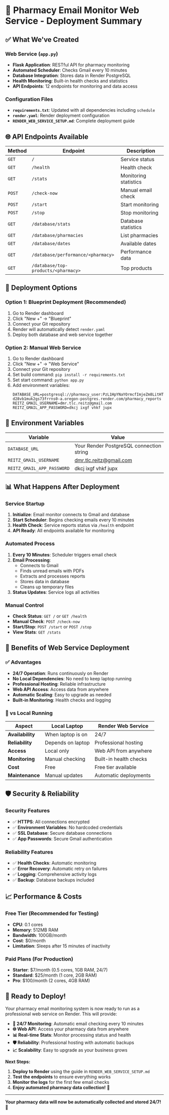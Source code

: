 # 🚀 Pharmacy Email Monitor Web Service - Deployment Summary

## ✅ What We've Created

### Web Service (`app.py`)
- **Flask Application**: RESTful API for pharmacy monitoring
- **Automated Scheduler**: Checks Gmail every 10 minutes
- **Database Integration**: Stores data in Render PostgreSQL
- **Health Monitoring**: Built-in health checks and statistics
- **API Endpoints**: 12 endpoints for monitoring and data access

### Configuration Files
- **`requirements.txt`**: Updated with all dependencies including `schedule`
- **`render.yaml`**: Render deployment configuration
- **`RENDER_WEB_SERVICE_SETUP.md`**: Complete deployment guide

## 🌐 API Endpoints Available

| Method | Endpoint | Description |
|--------|----------|-------------|
| `GET` | `/` | Service status |
| `GET` | `/health` | Health check |
| `GET` | `/stats` | Monitoring statistics |
| `POST` | `/check-now` | Manual email check |
| `POST` | `/start` | Start monitoring |
| `POST` | `/stop` | Stop monitoring |
| `GET` | `/database/stats` | Database statistics |
| `GET` | `/database/pharmacies` | List pharmacies |
| `GET` | `/database/dates` | Available dates |
| `GET` | `/database/performance/<pharmacy>` | Performance data |
| `GET` | `/database/top-products/<pharmacy>` | Top products |

## 🚀 Deployment Options

### Option 1: Blueprint Deployment (Recommended)
1. Go to Render dashboard
2. Click "New +" → "Blueprint"
3. Connect your Git repository
4. Render will automatically detect `render.yaml`
5. Deploy both database and web service together

### Option 2: Manual Web Service
1. Go to Render dashboard
2. Click "New +" → "Web Service"
3. Connect your Git repository
4. Set build command: `pip install -r requirements.txt`
5. Set start command: `python app.py`
6. Add environment variables:
   ```
   DATABASE_URL=postgresql://pharmacy_user:PzL1HpYNaYOrmcfImjeZm8LitHTd4d7F@dpg-d28vb1muk2gs73frrns0-a.oregon-postgres.render.com/pharmacy_reports
   REITZ_GMAIL_USERNAME=dmr.tlc.reitz@gmail.com
   REITZ_GMAIL_APP_PASSWORD=dkcj ixgf vhkf jupx
   ```

## 🔧 Environment Variables

| Variable | Value |
|----------|-------|
| `DATABASE_URL` | Your Render PostgreSQL connection string |
| `REITZ_GMAIL_USERNAME` | dmr.tlc.reitz@gmail.com |
| `REITZ_GMAIL_APP_PASSWORD` | dkcj ixgf vhkf jupx |

## 📊 What Happens After Deployment

### Service Startup
1. **Initialize**: Email monitor connects to Gmail and database
2. **Start Scheduler**: Begins checking emails every 10 minutes
3. **Health Check**: Service reports status via `/health` endpoint
4. **API Ready**: All endpoints available for monitoring

### Automated Process
1. **Every 10 Minutes**: Scheduler triggers email check
2. **Email Processing**: 
   - Connects to Gmail
   - Finds unread emails with PDFs
   - Extracts and processes reports
   - Stores data in database
   - Cleans up temporary files
3. **Status Updates**: Service logs all activities

### Manual Control
- **Check Status**: `GET /` or `GET /health`
- **Manual Check**: `POST /check-now`
- **Start/Stop**: `POST /start` or `POST /stop`
- **View Stats**: `GET /stats`

## 🎯 Benefits of Web Service Deployment

### ✅ Advantages
- **24/7 Operation**: Runs continuously on Render
- **No Local Dependencies**: No need to keep laptop running
- **Professional Hosting**: Reliable infrastructure
- **Web API Access**: Access data from anywhere
- **Automatic Scaling**: Easy to upgrade as needed
- **Built-in Monitoring**: Health checks and logging

### 🔄 vs Local Running
| Aspect | Local Laptop | Render Web Service |
|--------|-------------|-------------------|
| **Availability** | When laptop is on | 24/7 |
| **Reliability** | Depends on laptop | Professional hosting |
| **Access** | Local only | Web API from anywhere |
| **Monitoring** | Manual checking | Built-in health checks |
| **Cost** | Free | Free tier available |
| **Maintenance** | Manual updates | Automatic deployments |

## 🛡️ Security & Reliability

### Security Features
- ✅ **HTTPS**: All connections encrypted
- ✅ **Environment Variables**: No hardcoded credentials
- ✅ **SSL Database**: Secure database connections
- ✅ **App Passwords**: Secure Gmail authentication

### Reliability Features
- ✅ **Health Checks**: Automatic monitoring
- ✅ **Error Recovery**: Automatic retry on failures
- ✅ **Logging**: Comprehensive activity logs
- ✅ **Backup**: Database backups included

## 📈 Performance & Costs

### Free Tier (Recommended for Testing)
- **CPU**: 0.1 cores
- **Memory**: 512MB RAM
- **Bandwidth**: 100GB/month
- **Cost**: $0/month
- **Limitation**: Sleeps after 15 minutes of inactivity

### Paid Plans (For Production)
- **Starter**: $7/month (0.5 cores, 1GB RAM, 24/7)
- **Standard**: $25/month (1 core, 2GB RAM)
- **Pro**: $100/month (2 cores, 4GB RAM)

## 🎉 Ready to Deploy!

Your pharmacy email monitoring system is now ready to run as a professional web service on Render. This will provide:

- **🔄 24/7 Monitoring**: Automatic email checking every 10 minutes
- **🌐 Web API**: Access your pharmacy data from anywhere
- **📊 Real-time Stats**: Monitor processing status and health
- **🛡️ Reliability**: Professional hosting with automatic backups
- **📈 Scalability**: Easy to upgrade as your business grows

**Next Steps:**
1. **Deploy to Render** using the guide in `RENDER_WEB_SERVICE_SETUP.md`
2. **Test the endpoints** to ensure everything works
3. **Monitor the logs** for the first few email checks
4. **Enjoy automated pharmacy data collection!** 🚀

---

**Your pharmacy data will now be automatically collected and stored 24/7! 🎉** 